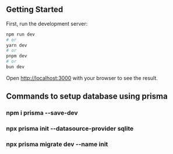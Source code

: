 ## Getting Started

First, run the development server:

```bash
npm run dev
# or
yarn dev
# or
pnpm dev
# or
bun dev
```

Open [http://localhost:3000](http://localhost:3000) with your browser to see the result.



## Commands to setup database using prisma

### npm i prisma --save-dev
### npx prisma init --datasource-provider sqlite
### npx prisma migrate dev --name init